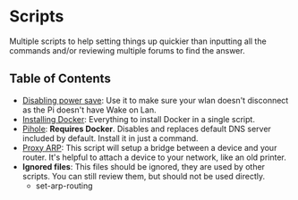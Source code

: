 # Scripts

Multiple scripts to help setting things up quickier than inputting all the commands and/or reviewing multiple forums to find the answer.

## Table of Contents

- [Disabling power save](setup.sh): Use it to make sure your wlan doesn't disconnect as the Pi doesn't have Wake on Lan.
- [Installing Docker](setup-docker.sh): Everything to install Docker in a single script.
- [Pihole](pihole.sh): **Requires Docker**. Disables and replaces default DNS server included by default. Install it in just a command.
- [Proxy ARP](proxy-arp.sh): This script will setup a bridge between a device and your router. It's helpful to attach a device to your network, like an old printer.
- **Ignored files**: This files should be ignored, they are used by other scripts. You can still review them, but should not be used directly.
  - set\-arp\-routing
